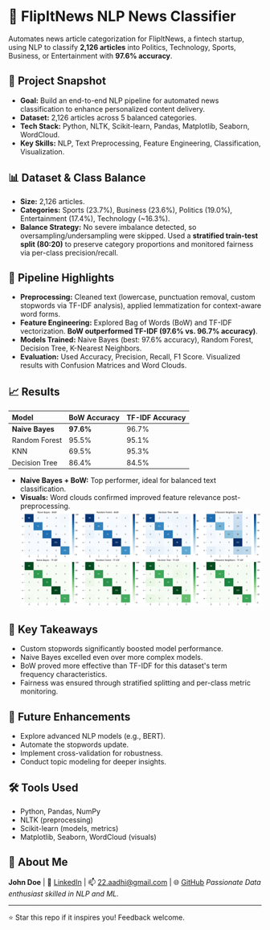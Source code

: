 # 📰 FlipItNews NLP News Classifier

Automates news article categorization for FlipItNews, a fintech startup, using NLP to classify **2,126 articles** into Politics, Technology, Sports, Business, or Entertainment with **97.6% accuracy**.

## 🚀 Project Snapshot

* **Goal:** Build an end-to-end NLP pipeline for automated news classification to enhance personalized content delivery.
* **Dataset:** 2,126 articles across 5 balanced categories.
* **Tech Stack:** Python, NLTK, Scikit-learn, Pandas, Matplotlib, Seaborn, WordCloud.
* **Key Skills:** NLP, Text Preprocessing, Feature Engineering, Classification, Visualization.

## 📊 Dataset & Class Balance

* **Size:** 2,126 articles.
* **Categories:** Sports (23.7%), Business (23.6%), Politics (19.0%), Entertainment (17.4%), Technology (~16.3%).
* **Balance Strategy:** No severe imbalance detected, so oversampling/undersampling were skipped. Used a **stratified train-test split (80:20)** to preserve category proportions and monitored fairness via per-class precision/recall.

## 🔧 Pipeline Highlights

* **Preprocessing:** Cleaned text (lowercase, punctuation removal, custom stopwords via TF-IDF analysis), applied lemmatization for context-aware word forms.
* **Feature Engineering:** Explored Bag of Words (BoW) and TF-IDF vectorization. **BoW outperformed TF-IDF (97.6% vs. 96.7% accuracy)**.
* **Models Trained:** Naive Bayes (best: 97.6% accuracy), Random Forest, Decision Tree, K-Nearest Neighbors.
* **Evaluation:** Used Accuracy, Precision, Recall, F1 Score. Visualized results with Confusion Matrices and Word Clouds.

## 📈 Results

| Model         | BoW Accuracy | TF-IDF Accuracy |
| :------------ | :----------- | :-------------- |
| **Naive Bayes** | **97.6%** | 96.7%           |
| Random Forest | 95.5%        | 95.1%           |
| KNN           | 69.5%        | 95.3%           |
| Decision Tree | 86.4%        | 84.5%           |

* **Naive Bayes + BoW:** Top performer, ideal for balanced text classification.
* **Visuals:** Word clouds confirmed improved feature relevance post-preprocessing.
   ![Alt text](images/confusion_matrices.png)

## 🧠 Key Takeaways

* Custom stopwords significantly boosted model performance.
* Naive Bayes excelled even over more complex models.
* BoW proved more effective than TF-IDF for this dataset's term frequency characteristics.
* Fairness was ensured through stratified splitting and per-class metric monitoring.

## 🔮 Future Enhancements

* Explore advanced NLP models (e.g., BERT).
* Automate the stopwords update.
* Implement cross-validation for robustness.
* Conduct topic modeling for deeper insights.

## 🛠 Tools Used

* Python, Pandas, NumPy
* NLTK (preprocessing)
* Scikit-learn (models, metrics)
* Matplotlib, Seaborn, WordCloud (visuals)

## 👤 About Me

**John Doe** | 🔗 [LinkedIn](https://www.linkedin.com/in/aadhisilambarasan/) | 📫 [22.aadhi@gmail.com](mailto:22.aadhi@gmail.com) | 🌐 [GitHub](https://github.com/Aadhisilambarasan)
_Passionate Data enthusiast skilled in NLP and ML._

---
⭐ Star this repo if it inspires you! Feedback welcome.
